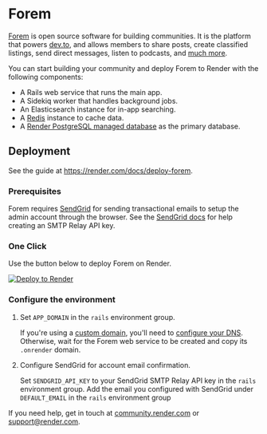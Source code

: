 # Forem

[Forem](https://github.com/forem/forem) is open source software for building communities.
It is the platform that powers [dev.to](https://dev.to), and allows members to share posts, create
classified listings, send direct messages, listen to podcasts, and
[much more](https://dev.to/devteam/for-empowering-community-2k6h).

You can start building your community and deploy Forem to Render with the following components:

- A Rails web service that runs the main app.
- A Sidekiq worker that handles background jobs.
- An Elasticsearch instance for in-app searching.
- A [Redis](https://render.com/docs/deploy-redis) instance to cache data.
- A [Render PostgreSQL managed database](https://render.com/docs/databases) as the primary database.

## Deployment

See the guide at <https://render.com/docs/deploy-forem>.

### Prerequisites

Forem requires [SendGrid](https://sendgrid.com/) for sending transactional emails to setup the admin
account through the browser. See the [SendGrid docs](https://sendgrid.com/docs/ui/account-and-settings/api-keys/#creating-an-api-key)
for help creating an SMTP Relay API key.

### One Click

Use the button below to deploy Forem on Render.

[![Deploy to Render](https://render.com/images/deploy-to-render-button.svg)](https://render.com/deploy)

### Configure the environment

1. Set `APP_DOMAIN` in the `rails` environment group.

   If you're using a [custom domain](https://render.com/docs/custom-domains),
   you'll need to [configure your DNS](https://render.com/docs/configure-other-dns).
   Otherwise, wait for the Forem web service to be created and copy its `.onrender` domain.

2. Configure SendGrid for account email confirmation.

   Set `SENDGRID_API_KEY` to your SendGrid SMTP Relay API key in the `rails` environment group.
   Add the email you configured with SendGrid under `DEFAULT_EMAIL` in the `rails` environment group

If you need help, get in touch at [community.render.com](https://community.render.com) or [support@render.com](mailto:support@render.com).
